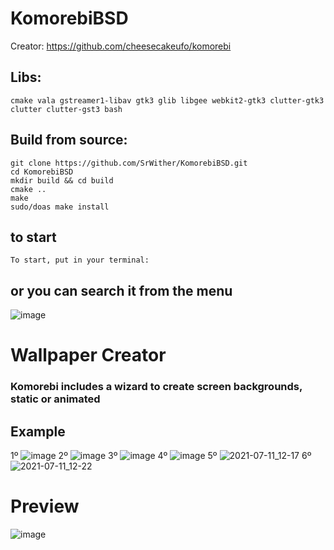 # KomorebiBSD

Creator: https://github.com/cheesecakeufo/komorebi

## Libs:
```
cmake vala gstreamer1-libav gtk3 glib libgee webkit2-gtk3 clutter-gtk3 clutter clutter-gst3 bash
```
## Build from source:

```
git clone https://github.com/SrWither/KomorebiBSD.git
cd KomorebiBSD
mkdir build && cd build
cmake ..
make
sudo/doas make install
```
## to start
```
To start, put in your terminal:
```
## or you can search it from the menu
![image](https://user-images.githubusercontent.com/59105868/125200302-d4bef200-e240-11eb-8e36-eeacfca85c04.png)

# Wallpaper Creator
### Komorebi includes a wizard to create screen backgrounds, static or animated

## Example
1º
![image](https://user-images.githubusercontent.com/59105868/125200629-464b7000-e242-11eb-8f28-6d4bbd819cdf.png)
2º
![image](https://user-images.githubusercontent.com/59105868/125200639-52373200-e242-11eb-8270-2438b3fe8cb8.png)
3º
![image](https://user-images.githubusercontent.com/59105868/125200653-5b280380-e242-11eb-9dc4-eb46dd0dfd9c.png)
4º
![image](https://user-images.githubusercontent.com/59105868/125200707-87438480-e242-11eb-8bdc-a587e5e59989.png)
5º
![2021-07-11_12-17](https://user-images.githubusercontent.com/59105868/125200786-b6f28c80-e242-11eb-9b1d-a9e5906309a0.png)
6º
![2021-07-11_12-22](https://user-images.githubusercontent.com/59105868/125200790-b954e680-e242-11eb-9e1e-e8ce99577f75.png)

# Preview

![image](https://user-images.githubusercontent.com/59105868/124961013-54f01800-dff3-11eb-83d6-c5d3b08a9bd5.png)
